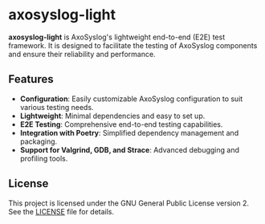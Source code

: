 # axosyslog-light

**axosyslog-light** is AxoSyslog's lightweight end-to-end (E2E) test framework.
It is designed to facilitate the testing of AxoSyslog components and ensure their reliability and performance.

## Features

- **Configuration**: Easily customizable AxoSyslog configuration to suit various testing needs.
- **Lightweight**: Minimal dependencies and easy to set up.
- **E2E Testing**: Comprehensive end-to-end testing capabilities.
- **Integration with Poetry**: Simplified dependency management and packaging.
- **Support for Valgrind, GDB, and Strace**: Advanced debugging and profiling tools.

## License

This project is licensed under the GNU General Public License version 2. See the [LICENSE](../../LICENSE) file for details.
